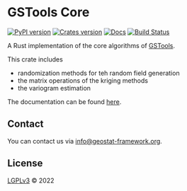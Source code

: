# GSTools Core

[![PyPI version](https://img.shields.io/pypi/v/gstools-core.svg)](https://pypi.org/project/gstools-core/)
[![Crates version](https://img.shields.io/crates/v/gstools-core.svg)](https://crates.io/crates/gstools-core)
[![Docs](https://docs.rs/gstools-core/badge.svg)](https://docs.rs/gstools-core)
[![Build Status](https://github.com/GeoStat-Framework/GSTools-Core/actions/workflows/main.yml/badge.svg?branch=main)](https://github.com/GeoStat-Framework/GSTools-Core/actions/workflows/main.yml)

A Rust implementation of the core algorithms of [GSTools][gstools_link].

This crate includes

- randomization methods for teh random field generation
- the matrix operations of the kriging methods
- the variogram estimation

The documentation can be found [here][doc_link].


## Contact

You can contact us via <info@geostat-framework.org>.


## License

[LGPLv3][license_link] © 2022


[gstools_link]: https://github.com/GeoStat-Framework/GSTools
[doc_link]: https://docs.rs/gstools-core/latest/gstools_core/
[license_link]: https://github.com/GeoStat-Framework/GSTools-Core/blob/main/LICENSE

